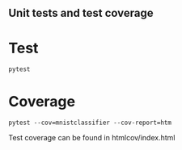 ## Unit tests and test coverage

# Test
    pytest

# Coverage
    pytest --cov=mnistclassifier --cov-report=htm
 Test coverage can be found in htmlcov/index.html    